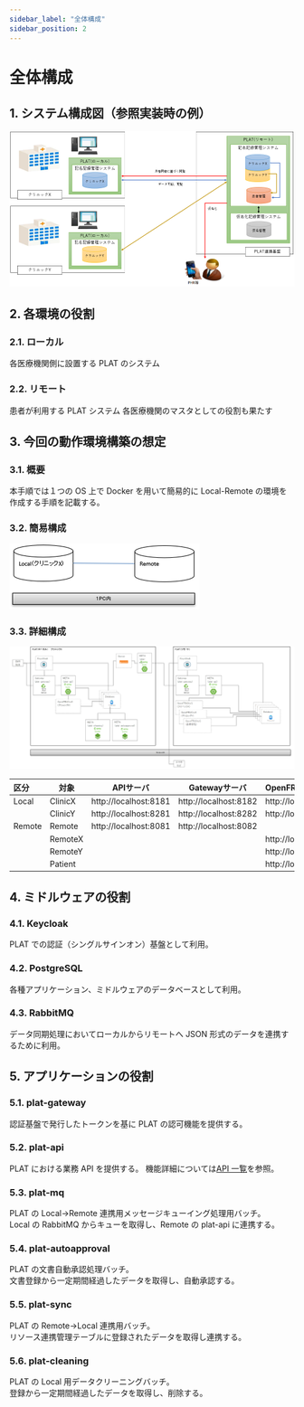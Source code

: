 ```yaml
---
sidebar_label: "全体構成"
sidebar_position: 2
---
```


# 全体構成

## 1. システム構成図（参照実装時の例）

![image.png](.attachments/image-e1cd1598-fc30-4b82-af3e-f968fa9f6c7a.png)

## 2. 各環境の役割

### 2.1. ローカル

各医療機関側に設置する PLAT のシステム

### 2.2. リモート

患者が利用する PLAT システム
各医療機関のマスタとしての役割も果たす

## 3. 今回の動作環境構築の想定

### 3.1. 概要

本手順では１つの OS 上で Docker を用いて簡易的に Local-Remote の環境を作成する手順を記載する。

### 3.2. 簡易構成

![image.png](.attachments/image-c9dffbbe-12a7-4552-8e63-4963392936fc.png)

### 3.3. 詳細構成

![image.png](.attachments/image-9cccddd2-45b1-4469-822b-1da946e5888c.png)

| 区分     | 対象      | APIサーバ                | Gatewayサーバ            | OpenFRUCtoSサーバ        | KeyCloakサーバ            |
|:-------|---------|-----------------------|-----------------------|-----------------------|------------------------|
| Local  | ClinicX | http://localhost:8181 | http://localhost:8182 | http://localhost:9083 | http://localhost:8184  |
|        | ClinicY | http://localhost:8281 | http://localhost:8282 | http://localhost:9085 | http://localhost:8284  |
| Remote | Remote  | http://localhost:8081 | http://localhost:8082 |                       | http://localhost:8084  |
|        | RemoteX |                       |                       | http://localhost:9082 |                        |
|        | RemoteY |                       |                       | http://localhost:9084 |                        |
|        | Patient |                       |                       | http://localhost:9081 |                        |


## 4. ミドルウェアの役割

### 4.1. Keycloak

PLAT での認証（シングルサインオン）基盤として利用。

### 4.2. PostgreSQL

各種アプリケーション、ミドルウェアのデータベースとして利用。

### 4.3. RabbitMQ

データ同期処理においてローカルからリモートへ JSON 形式のデータを連携するために利用。

## 5. アプリケーションの役割

### 5.1. plat-gateway

認証基盤で発行したトークンを基に PLAT の認可機能を提供する。

### 5.2. plat-api

PLAT における業務 API を提供する。
機能詳細については[API 一覧](API/API.md)を参照。

### 5.3. plat-mq

PLAT の Local→Remote 連携用メッセージキューイング処理用バッチ。  
Local の RabbitMQ からキューを取得し、Remote の plat-api に連携する。

### 5.4. plat-autoapproval

PLAT の文書自動承認処理バッチ。  
文書登録から一定期間経過したデータを取得し、自動承認する。

### 5.5. plat-sync

PLAT の Remote→Local 連携用バッチ。  
リソース連携管理テーブルに登録されたデータを取得し連携する。

### 5.6. plat-cleaning

PLAT の Local 用データクリーニングバッチ。  
登録から一定期間経過したデータを取得し、削除する。
